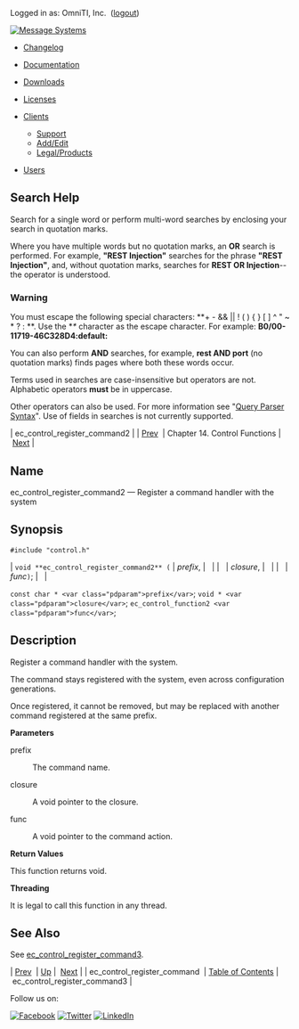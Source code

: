 Logged in as: OmniTI, Inc.  ([logout](https://support.messagesystems.com/logout.php))

[![Message Systems](https://support.messagesystems.com/images/ms-white205.png)](https://support.messagesystems.com/start.php) 

*   [Changelog](https://support.messagesystems.com/start.php?show=changelog)
*   [Documentation](https://support.messagesystems.com/docs/)
*   [Downloads](https://support.messagesystems.com/start.php)

*   [Licenses](https://support.messagesystems.com/license_summary.php)
*   <a href="">Clients</a>
    *   [Support](https://support.messagesystems.com/cs.php)
    *   [Add/Edit](https://support.messagesystems.com/edit_client.php)
    *   [Legal/Products](https://support.messagesystems.com/edit_products.php)
*   [Users](https://support.messagesystems.com/edit_customer.php)

## Search Help

Search for a single word or perform multi-word searches by enclosing your search in quotation marks.

Where you have multiple words but no quotation marks, an **OR** search is performed. For example, **"REST Injection"** searches for the phrase **"REST Injection"**, and, without quotation marks, searches for **REST OR Injection**--the operator is understood.

### Warning

You must escape the following special characters: **+ - && || ! ( ) { } [ ] ^ " ~ * ? : \**. Use the **\** character as the escape character. For example: **B0/00-11719-46C328D4\:default\:**

You can also perform **AND** searches, for example, **rest AND port** (no quotation marks) finds pages where both these words occur.

Terms used in searches are case-insensitive but operators are not. Alphabetic operators **must** be in uppercase.

Other operators can also be used. For more information see "[Query Parser Syntax](https://lucene.apache.org/core/old_versioned_docs/versions/3_0_0/queryparsersyntax.html)". Use of fields in searches is not currently supported.

| ec_control_register_command2 |
| [Prev](apis.ec_control_register_command.php)  | Chapter 14. Control Functions |  [Next](apis.ec_control_register_command3.php) |

<a name="apis.ec_control_register_command2"></a>
## Name

ec_control_register_command2 — Register a command handler with the system

## Synopsis

`#include "control.h"`

| `void **ec_control_register_command2** (` | <var class="pdparam">prefix</var>, |   |
|   | <var class="pdparam">closure</var>, |   |
|   | <var class="pdparam">func</var>`)`; |   |

`const char * <var class="pdparam">prefix</var>`;
`void * <var class="pdparam">closure</var>`;
`ec_control_function2 <var class="pdparam">func</var>`;<a name="idp21756592"></a>
## Description

Register a command handler with the system.

The command stays registered with the system, even across configuration generations.

Once registered, it cannot be removed, but may be replaced with another command registered at the same prefix.

**Parameters**

<dl class="variablelist">

<dt>prefix</dt>

<dd>

The command name.

</dd>

<dt>closure</dt>

<dd>

A void pointer to the closure.

</dd>

<dt>func</dt>

<dd>

A void pointer to the command action.

</dd>

</dl>

**Return Values**

This function returns void.

**Threading**

It is legal to call this function in any thread.

<a name="idp21767344"></a>
## See Also

See [ec_control_register_command3](apis.ec_control_register_command3.php "ec_control_register_command3").

| [Prev](apis.ec_control_register_command.php)  | [Up](control.php) |  [Next](apis.ec_control_register_command3.php) |
| ec_control_register_command  | [Table of Contents](index.php) |  ec_control_register_command3 |

Follow us on:

[![Facebook](https://support.messagesystems.com/images/icon-facebook.png)](http://www.facebook.com/messagesystems) [![Twitter](https://support.messagesystems.com/images/icon-twitter.png)](http://twitter.com/#!/MessageSystems) [![LinkedIn](https://support.messagesystems.com/images/icon-linkedin.png)](http://www.linkedin.com/company/message-systems)